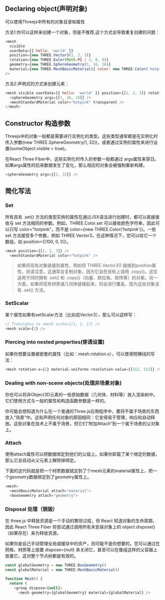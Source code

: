 
## Declaring object(声明对象)
可以使用Threejs中所有的对象目录和属性

方法1:你可以这样来创建一个对象，但是不推荐,这个方式会导致重复创建的问题：
```js
<mesh
  visible
  userData={{ hello: 'world' }}
  position={new THREE.Vector3(1, 2, 3)}
  rotation={new THREE.Euler(Math.PI / 2, 0, 0)}
  geometry={new THREE.SphereGeometry(1, 16, 16)}
  material={new THREE.MeshBasicMaterial({ color: new THREE.Color('hotpink'), transparent: true })}
/>
```

方法2:声明式的方式来创建元素：
```js
<mesh visible userData={{ hello: 'world' }} position={[1, 2, 3]} rotation={[Math.PI / 2, 0, 0]}>
  <sphereGeometry args={[1, 16, 16]} />
  <meshStandardMaterial color="hotpink" transparent />
</mesh>
```

## Constructor 构造参数
Threejs中的对象一般都是需要进行实例化的类型。这些类型通常都是在实例化时传入参数(new THREE.SphereGeometry(1, 32))，或者通过实例的属性来进行设置(someObject.visible = true)。

在React Three Fiber中，这些实例化时传入的参数一般都通过 args属性来穿日。如果args属性的后来数据发生了变化，那么相应的对象会被强制重新构建。

```js
<sphereGeometry args={[1, 32]} />
```

## 简化写法
### Set
所有具有 .set() 方法的类型实例的属性在通过JSX语法进行创建时，都可以直接接收与 set 方法相同的参数。例如，THREE.Color.set 可以接收颜色字符串，因此可以只写 color="hotpink"，而不是 color={new THREE.Color('hotpink')}。一些 set 方法接受多个参数，例如 THREE.Vector3，在这种情况下，您可以给它一个数组，如 position={[100, 0, 0]}。
```js
<mesh position={[1, 2, 3]} />
  <meshStandardMaterial color="hotpink" />
```

> 如果将现有对象链接到属性，例如将 THREE.Vector3() 链接到position属性，则请注意，这通常会复制对象，因为它会在目标上调用 .copy()。这仅适用于同时拥有 .set() 和 .copy()（向量、欧拉角、矩阵等）的对象。另一方面，如果将现有材质或几何体链接起来，则会进行覆盖，因为这些对象没有 .set() 方法。

### SetScalar
某个属性如果有setScalar方法（比如说Vector3），那么可以这样写：
```js
// Translates to <mesh scale={[1, 1, 1]} />
<mesh scale={1} />
```

### Piercing into nested properties(穿透设置)
如果你想要设置被嵌套的属性（比如：mesh.rotation.x），可以使用短横线的写法：
```js
<mesh rotation-x={1} material-uniforms-resolution-value={[512, 512]} />
```

### Dealing with non-scene objects(处理非场景对象)
你也可以将非Object3D元素的一些原始数据（几何体、材料等）放入渲染树中。它们使用方式与一般的属性和构造函数参数是一样的。

你可能会想知道为什么在一个普通的Three.js应用程序中，要将不属于场景的东西放入“场景”中。这和声明任何对象的原因相同：它变得易于管理，响应和自动释放。这些对象在技术上不属于场景，但它们“附加Attach”到一个属于场景的父对象上。

### Attach
使用attach属性可以把数据绑定到他们的父级上。如果你卸载了某个绑定的数据，那么它会自动从父元素上解除掉绑定。

下面的这代码就是把一个材质数据斌定到了个mesh元素的material属性上，把一个geometry数据绑定到了geometry属性上。
```js
<mesh>
  <meshBasicMaterial attach="material">
  <boxGeometry attach="geometry">
```


### Disposal 处理（销毁）
在 three.js 中释放资源是一个手动的繁琐过程，但 React 知道对象的生命周期，因此 React Three Fiber 将尝试通过调用所有未安装对象上的 object.dispose()（如果存在）来为释放资源。

如果你是自己手动管理全局或缓存中的资产，则可能不是你想要的。您可以通过在网格、材质等上放置 dispose={null} 来关闭它，甚至可以在像组这样的父容器上放置它，这对整个节点树都是有效的。
```js
const globalGeometry = new THREE.BoxGeometry()
const globalMaterial = new THREE.MeshBasicMaterial()

function Mesh() {
  return (
    <group dispose={null}>
      <mesh geometry={globalGeometry} material={globalMaterial} />
```